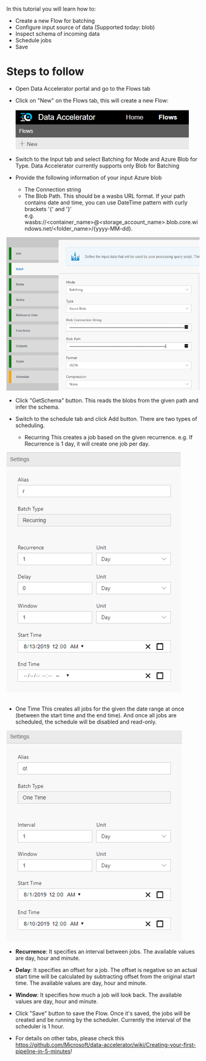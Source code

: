In this tutorial you will learn how to:
* Create a new Flow for batching
* Configure input source of data (Supported today: blob)
* Inspect schema of incoming data
* Schedule jobs
* Save

# Steps to follow
* Open Data Accelerator portal and go to the Flows tab

* Click on "New" on the Flows tab, this will create a new Flow:<br /><br />
 ![New Flow](./tutorials/images/Tutorial1-1.png)

* Switch to the Input tab and select Batching for Mode and Azure Blob for Type. Data Accelerator currently supports only Blob for Batching

* Provide the following information of your input Azure blob
  - The Connection string
  - The Blob Path. This should be a wasbs URL format. If your path contains date and time, you can use DateTime pattern with curly brackets '{' and '}'  
      e.g. wasbs://<container_name>@<storage_account_name>.blob.core.windows.net/<folder_name>/{yyyy-MM-dd}.

![Scheduling](./tutorials/images/batchBlobInput.PNG)<br />

* Click "GetSchema" button. This reads the blobs from the given path and infer the schema. <br />

* Switch to the schedule tab and click Add button. There are two types of scheduling.
   - Recurring
      This creates a job based on the given recurrence. e.g. If Recurrence is 1 day, it will create one job per day.

![Scheduling](./tutorials/images/batchRecurring.PNG)<br /><br />

   - One Time
      This creates all jobs for the given the date range at once (between the start time and the end time). And once all jobs are scheduled, the schedule will be disabled and read-only.

![Scheduling](./tutorials/images/batchOneTime.PNG)<br />

  - **Recurrence**:
    It specifies an interval between jobs. The available values are day, hour and minute. <br/>

  - **Delay**:
    It specifies an offset for a job. The offset is negative so an actual start time will be calculated by subtracting offset from the original start time. The available values are day, hour and minute.

  - **Window**:
    It specifies how much a job will look back. The available values are day, hour and minute. 

* Click "Save" button to save the Flow. Once it's saved, the jobs will be created and be running by the scheduler. Currently the interval of the scheduler is 1 hour.

* For details on other tabs, please check this https://github.com/Microsoft/data-accelerator/wiki/Creating-your-first-pipeline-in-5-minutes!